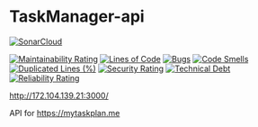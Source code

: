 # TaskManager-api
[![SonarCloud](https://sonarcloud.io/images/project_badges/sonarcloud-black.svg)](https://sonarcloud.io/summary/new_code?id=MaurerKrisztian_TaskManager-api)

[![Maintainability Rating](https://sonarcloud.io/api/project_badges/measure?project=MaurerKrisztian_TaskManager-api&metric=sqale_rating)](https://sonarcloud.io/summary/new_code?id=MaurerKrisztian_TaskManager-api)
[![Lines of Code](https://sonarcloud.io/api/project_badges/measure?project=MaurerKrisztian_TaskManager-api&metric=ncloc)](https://sonarcloud.io/summary/new_code?id=MaurerKrisztian_TaskManager-api)
[![Bugs](https://sonarcloud.io/api/project_badges/measure?project=MaurerKrisztian_TaskManager-api&metric=bugs)](https://sonarcloud.io/summary/new_code?id=MaurerKrisztian_TaskManager-api)
[![Code Smells](https://sonarcloud.io/api/project_badges/measure?project=MaurerKrisztian_TaskManager-api&metric=code_smells)](https://sonarcloud.io/summary/new_code?id=MaurerKrisztian_TaskManager-api)
[![Duplicated Lines (%)](https://sonarcloud.io/api/project_badges/measure?project=MaurerKrisztian_TaskManager-api&metric=duplicated_lines_density)](https://sonarcloud.io/summary/new_code?id=MaurerKrisztian_TaskManager-api)
[![Security Rating](https://sonarcloud.io/api/project_badges/measure?project=MaurerKrisztian_TaskManager-api&metric=security_rating)](https://sonarcloud.io/summary/new_code?id=MaurerKrisztian_TaskManager-api)
[![Technical Debt](https://sonarcloud.io/api/project_badges/measure?project=MaurerKrisztian_TaskManager-api&metric=sqale_index)](https://sonarcloud.io/summary/new_code?id=MaurerKrisztian_TaskManager-api)
[![Reliability Rating](https://sonarcloud.io/api/project_badges/measure?project=MaurerKrisztian_TaskManager-api&metric=reliability_rating)](https://sonarcloud.io/summary/new_code?id=MaurerKrisztian_TaskManager-api)

http://172.104.139.21:3000/

API for https://mytaskplan.me
